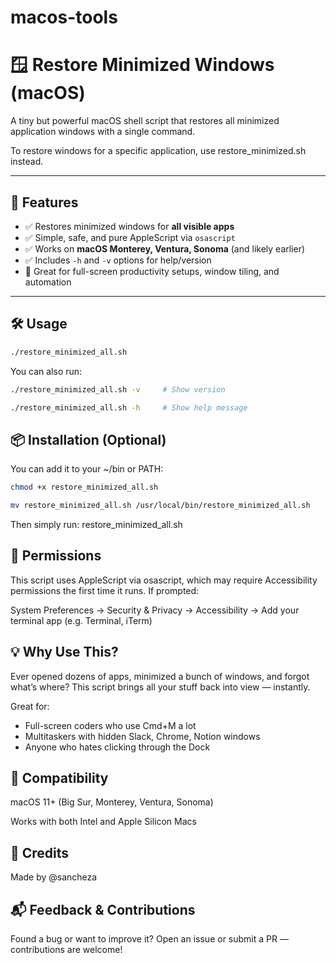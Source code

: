 # macos-tools


# 🪟 Restore Minimized Windows (macOS)

A tiny but powerful macOS shell script that restores all minimized application windows with a single command.

To restore windows for a specific application, use restore_minimized.sh instead.

---

## 🚀 Features

- ✅ Restores minimized windows for **all visible apps**
- ✅ Simple, safe, and pure AppleScript via `osascript`
- ✅ Works on **macOS Monterey, Ventura, Sonoma** (and likely earlier)
- ✅ Includes `-h` and `-v` options for help/version
- 🧠 Great for full-screen productivity setups, window tiling, and automation

---

## 🛠️ Usage

```bash
./restore_minimized_all.sh
```

You can also run:

```bash
./restore_minimized_all.sh -v     # Show version
```
```bash
./restore_minimized_all.sh -h     # Show help message
```

## 📦 Installation (Optional)
You can add it to your ~/bin or PATH:
```bash
chmod +x restore_minimized_all.sh

mv restore_minimized_all.sh /usr/local/bin/restore_minimized_all.sh
```

Then simply run:
restore_minimized_all.sh

## 🔐 Permissions
This script uses AppleScript via osascript, which may require Accessibility permissions the first time it runs. If prompted:

System Preferences → Security & Privacy → Accessibility → Add your terminal app (e.g. Terminal, iTerm)

## 💡 Why Use This?
Ever opened dozens of apps, minimized a bunch of windows, and forgot what’s where?
This script brings all your stuff back into view — instantly.

Great for:
- Full-screen coders who use Cmd+M a lot
- Multitaskers with hidden Slack, Chrome, Notion windows
- Anyone who hates clicking through the Dock

## 🧩 Compatibility
macOS 11+ (Big Sur, Monterey, Ventura, Sonoma)

Works with both Intel and Apple Silicon Macs

## 🙌 Credits
Made by @sancheza

## 📬 Feedback & Contributions
Found a bug or want to improve it?
Open an issue or submit a PR — contributions are welcome!
